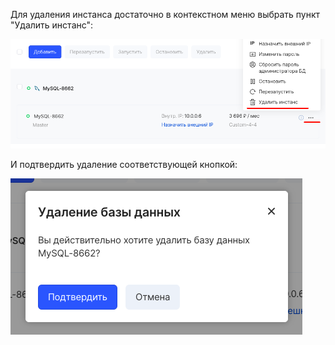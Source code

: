 Для удаления инстанса достаточно в контекстном меню выбрать пункт "Удалить инстанс":

![](./assets/1604483272045-1604483272045.png)

И подтвердить удаление соответствующей кнопкой:

![](./assets/1604483301291-1604483301290.png)